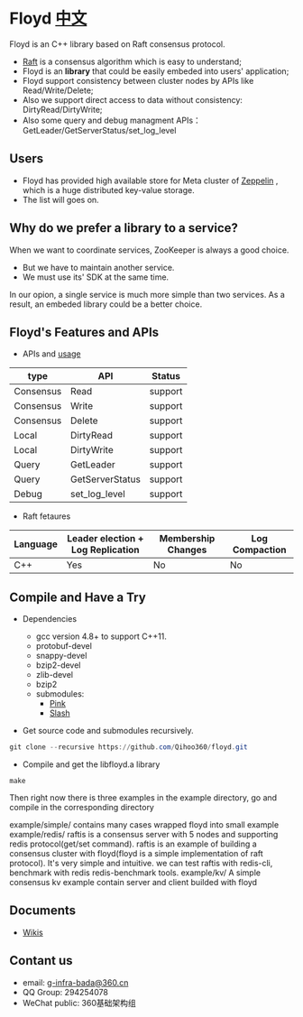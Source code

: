 # Floyd [中文](https://github.com/Qihoo360/floyd/blob/master/README_CN.md)

Floyd is an C++ library based on Raft consensus protocol. 

* [Raft](https://raft.github.io/) is a consensus algorithm  which is easy to understand;
* Floyd is an **library** that could be easily embeded into users' application; 
* Floyd support consistency between cluster nodes by APIs like Read/Write/Delete; 
* Also we support direct access to data without consistency: DirtyRead/DirtyWrite;
* Also some query and debug managment APIs： GetLeader/GetServerStatus/set_log_level

## Users

* Floyd has provided high available store for Meta cluster of [Zeppelin](https://github.com/Qihoo360/zeppelin) , which is a huge distributed key-value storage.
* The list will goes on.

## Why do we prefer a library to a service?

When we want to coordinate services, ZooKeeper is always a good choice. 
* But we have to maintain another service.
* We must use its' SDK at the same time. 

In our opion, a single service is much more simple than two services. As a result, an embeded library could be a better choice.   


## Floyd's Features and APIs

* APIs and [usage](https://github.com/Qihoo360/floyd/wiki/API%E4%BB%8B%E7%BB%8D%E4%B8%8E%E4%BD%BF%E7%94%A8)

| type | API | Status |
| -- | -- | -- |
| Consensus | Read | support |
| Consensus | Write | support |
| Consensus | Delete | support | 
| Local | DirtyRead | support |
| Local | DirtyWrite | support |
| Query | GetLeader | support |
| Query | GetServerStatus | support |
| Debug | set_log_level | support |

* Raft fetaures

| Language | Leader election + Log Replication | Membership Changes | Log Compaction |
| -- | -- | -- | -- |
| C++ | Yes | No | No |


## Compile and Have a Try

* Dependencies
    - gcc version 4.8+ to support C++11.
    - protobuf-devel
    - snappy-devel  
    - bzip2-devel
    - zlib-devel
    - bzip2
    - submodules:
        - [Pink](https://github.com/Qihoo360/pink)
        - [Slash](https://github.com/Qihoo360/slash)


* Get source code and submodules recursively.
```powershell
git clone --recursive https://github.com/Qihoo360/floyd.git
```
* Compile and get the libfloyd.a library
```
make
```

Then right now there is three examples in the example directory, go and compile in the corresponding directory

example/simple/  contains many cases wrapped floyd into small example
example/redis/   raftis is a consensus server with 5 nodes and supporting redis protocol(get/set command). raftis is an example of building a consensus cluster with floyd(floyd is a simple implementation of raft protocol). It's very simple and intuitive. we can test raftis with redis-cli, benchmark with redis redis-benchmark tools. 
example/kv/   A simple consensus kv example contain server and client builded with floyd

## Documents
* [Wikis](https://github.com/Qihoo360/floyd/wiki)

## Contant us

* email: g-infra-bada@360.cn
* QQ Group: 294254078
* WeChat public: 360基础架构组 

